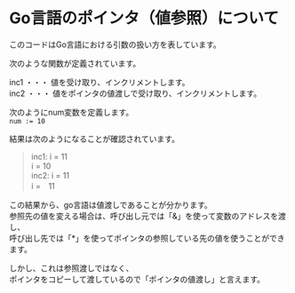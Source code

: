 Go言語のポインタ（値参照）について
=====

このコードはGo言語における引数の扱い方を表しています。

次のような関数が定義されています。

inc1 ・・・ 値を受け取り、インクリメントします。  
inc2 ・・・ 値をポインタの値渡しで受け取り、インクリメントします。  

次のようにnum変数を定義します。  
`num := 10`

結果は次のようになることが確認されています。  
>inc1: i =  11  
>i =  10  
>inc2: i =  11  
>i =　11  

この結果から、go言語は値渡しであることが分かります。  
参照先の値を変える場合は、呼び出し元では「&」を使って変数のアドレスを渡し、  
呼び出し先では「*」を使ってポインタの参照している先の値を使うことができます。  

しかし、これは参照渡しではなく、  
ポインタをコピーして渡しているので「ポインタの値渡し」と言えます。  
